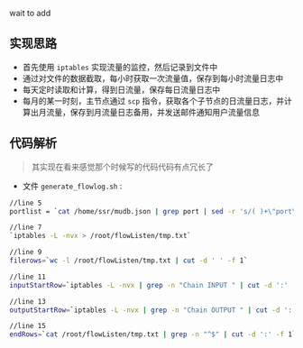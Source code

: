wait to add 
## 实现思路
* 首先使用 `iptables` 实现流量的监控，然后记录到文件中
* 通过对文件的数据截取，每小时获取一次流量值，保存到每小时流量日志中
* 每天定时读取和计算，得到日流量，保存每日流量日志中
* 每月的某一时刻，主节点通过 `scp` 指令，获取各个子节点的日流量日志，并计算出月流量，保存到月流量日志备用，并发送邮件通知用户流量信息

## 代码解析
> 其实现在看来感觉那个时候写的代码代码有点冗长了
* 文件 `generate_flowlog.sh` :
```bash
//line 5
portlist = `cat /home/ssr/mudb.json | grep port | sed -r 's/( )+\"port\": //g' | sed 's/,$//g' `

//line 7
`iptables -L -nvx > /root/flowListen/tmp.txt`

//line 9
filerows=`wc -l /root/flowListen/tmp.txt | cut -d ' ' -f 1`

//line 11
inputStartRow=`iptables -L -nvx | grep -n "Chain INPUT " | cut -d ':' -f 1 `

//line 13
outputStartRow=`iptables -L -nvx | grep -n "Chain OUTPUT " | cut -d ':' -f 1 `

//line 15
endRows=`cat /root/flowListen/tmp.txt | grep -n "^$" | cut -d ':' -f 1`
```

